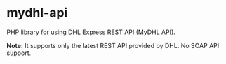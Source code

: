 # mydhl-api
PHP library for using DHL Express REST API (MyDHL API). 

__Note:__ It supports only the latest REST API provided by DHL. No SOAP API support.
